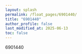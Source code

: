 ```yaml
---
layout: splash
permalink: /float_pages/6901440/
title: "6901440"
author_profile: false
last_modified_at: 2025-06-13
toc: false
---
```

 
6901440
